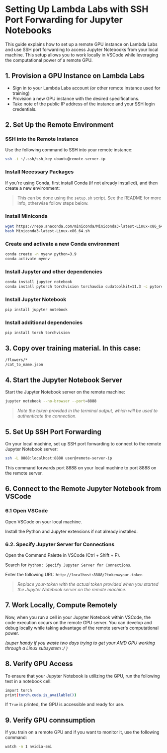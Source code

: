 # Setting Up Lambda Labs with SSH Port Forwarding for Jupyter Notebooks

This guide explains how to set up a remote GPU instance on Lambda Labs and use SSH port forwarding to access Jupyter Notebooks from your local machine. This setup allows you to work locally in VSCode while leveraging the computational power of a remote GPU.

## 1. Provision a GPU Instance on Lambda Labs

- Sign in to your Lambda Labs account (or other remote instance used for training)
- Provision a new GPU instance with the desired specifications.
- Take note of the public IP address of the instance and your SSH login credentials.

## 2. Set Up the Remote Environment

### SSH into the Remote Instance

Use the following command to SSH into your remote instance:

```bash
ssh -i ~/.ssh/ssh_key ubuntu@remote-server-ip
```

### Install Necessary Packages
If you're using Conda, first install Conda (if not already installed), and then create a new environment:

>This can be done using the `setup.sh` script. See the README for more info, otherwise follow steps below.


### Install Miniconda
```bash
wget https://repo.anaconda.com/miniconda/Miniconda3-latest-Linux-x86_64.sh
bash Miniconda3-latest-Linux-x86_64.sh
```

### Create and activate a new Conda environment
```bash
conda create -n myenv python=3.9
conda activate myenv
```

### Install Jupyter and other dependencies
```bash
conda install jupyter notebook
conda install pytorch torchvision torchaudio cudatoolkit=11.3 -c pytorch
```

### Install Jupyter Notebook
```bash
pip install jupyter notebook
```

### Install additional dependencies
```bash
pip install torch torchvision
```

## 3. Copy over training material. In this case:
```bash
/flowers/*
/cat_to_name.json
```

## 4. Start the Jupyter Notebook Server
Start the Jupyter Notebook server on the remote machine:

```bash
jupyter notebook --no-browser --port=8888
```

>*Note the token provided in the terminal output, which will be used to authenticate the connection.*

## 5. Set Up SSH Port Forwarding

On your local machine, set up SSH port forwarding to connect to the remote Jupyter Notebook server:

```bash
ssh -L 8888:localhost:8888 user@remote-server-ip
```

This command forwards port 8888 on your local machine to port 8888 on the remote server.

## 6. Connect to the Remote Jupyter Notebook from VSCode

### 6.1 Open VSCode
Open VSCode on your local machine.

Install the Python and Jupyter extensions if not already installed.

### 6.2. Specify Jupyter Server for Connections

Open the Command Palette in VSCode (Ctrl + Shift + P).

Search for `Python: Specify Jupyter Server for Connections`.

Enter the following URL:
`http://localhost:8888/?token=your-token`

>*Replace your-token with the actual token provided when you started the Jupyter Notebook server on the remote machine.*

## 7. Work Locally, Compute Remotely

Now, when you run a cell in your Jupyter Notebook within VSCode, the code execution occurs on the remote GPU server. You can develop and debug locally while taking advantage of the remote server's computational power.

*(super handy if you waste two days trying to get your AMD GPU working through a Linux subsystem :/ )*

## 8. Verify GPU Access
To ensure that your Jupyter Notebook is utilizing the GPU, run the following test in a notebook cell:

```bash
import torch
print(torch.cuda.is_available())
```
If `True` is printed, the GPU is accessible and ready for use.

## 9. Verify GPU connsumption

If you train on a remote GPU and if you want to monitor it, use the following command:
```bash
watch -n 1 nvidia-smi
```
